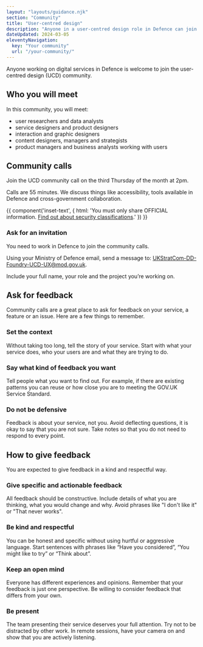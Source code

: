 ```yaml
---
layout: "layouts/guidance.njk"
section: "Community"
title: "User-centred design"
description: "Anyone in a user-centred design role in Defence can join the community. Find out how to get involved."
dateUpdated: 2024-03-05
eleventyNavigation:
  key: "Your community"
  url: "/your-community/"
---
```


Anyone working on digital services in Defence is welcome to join the user-centred design (UCD) community. 

## Who you will meet

In this community, you will meet:

- user researchers and data analysts
- service designers and product designers
- interaction and graphic designers
- content designers, managers and strategists
- product managers and business analysts working with users

## Community calls

Join the UCD community call on the third Thursday of the month at 2pm. 

Calls are 55 minutes. We discuss things like accessibility, tools available in Defence and cross-government collaboration.

{{ component('inset-text', {
  html: 'You must only share OFFICIAL information. <a href="/security-classifications/">Find out about security classifications</a>.'
}) }}

### Ask for an invitation

You need to work in Defence to join the community calls.

Using your Ministry of Defence email, send a message to:
[UKStratCom-DD-Foundry-UCD-UX@mod.gov.uk](mailto:UKStratCom-DD-Foundry-UCD-UX@mod.gov.uk?subject=Join%20UCD%20community%20calls). 

Include your full name, your role and the project you’re working on.

## Ask for feedback

Community calls are a great place to ask for feedback on your service, a feature or an issue. Here are a few things to remember.

### Set the context

Without taking too long, tell the story of your service. Start with what your service does, who your users are and what they are trying to do.

### Say what kind of feedback you want

Tell people what you want to find out. For example, if there are existing patterns you can reuse or how close you are to meeting the GOV.UK Service Standard.

### Do not be defensive

Feedback is about your service, not you. Avoid deflecting questions, it is okay to say that you are not sure. Take notes so that you do not need to respond to every point.

## How to give feedback

You are expected to give feedback in a kind and respectful way.

### Give specific and actionable feedback

All feedback should be constructive. Include details of what you are thinking, what you would change and why. Avoid phrases like "I don't like it" or "That never works".

### Be kind and respectful

You can be honest and specific without using hurtful or aggressive language. Start sentences with phrases like “Have you considered”, “You might like to try” or “Think about”.

### Keep an open mind
Everyone has different experiences and opinions. Remember that your feedback is just one perspective. Be willing to consider feedback that differs from your own.

### Be present
The team presenting their service deserves your full attention. Try not to be distracted by other work. In remote sessions, have your camera on and show that you are actively listening.



